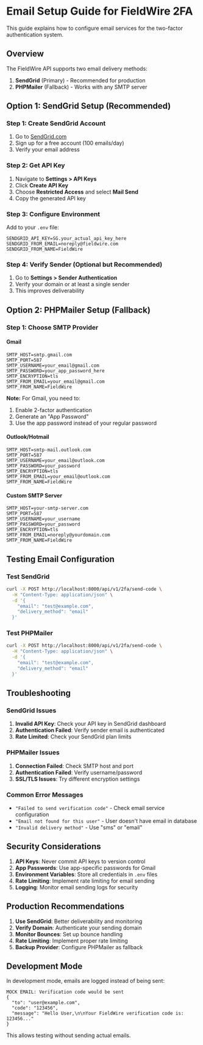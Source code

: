 # Email Setup Guide for FieldWire 2FA

This guide explains how to configure email services for the two-factor authentication system.

## Overview

The FieldWire API supports two email delivery methods:
1. **SendGrid** (Primary) - Recommended for production
2. **PHPMailer** (Fallback) - Works with any SMTP server

## Option 1: SendGrid Setup (Recommended)

### Step 1: Create SendGrid Account
1. Go to [SendGrid.com](https://sendgrid.com)
2. Sign up for a free account (100 emails/day)
3. Verify your email address

### Step 2: Get API Key
1. Navigate to **Settings > API Keys**
2. Click **Create API Key**
3. Choose **Restricted Access** and select **Mail Send**
4. Copy the generated API key

### Step 3: Configure Environment
Add to your `.env` file:
```env
SENDGRID_API_KEY=SG.your_actual_api_key_here
SENDGRID_FROM_EMAIL=noreply@fieldwire.com
SENDGRID_FROM_NAME=FieldWire
```

### Step 4: Verify Sender (Optional but Recommended)
1. Go to **Settings > Sender Authentication**
2. Verify your domain or at least a single sender
3. This improves deliverability

## Option 2: PHPMailer Setup (Fallback)

### Step 1: Choose SMTP Provider

#### Gmail
```env
SMTP_HOST=smtp.gmail.com
SMTP_PORT=587
SMTP_USERNAME=your_email@gmail.com
SMTP_PASSWORD=your_app_password_here
SMTP_ENCRYPTION=tls
SMTP_FROM_EMAIL=your_email@gmail.com
SMTP_FROM_NAME=FieldWire
```

**Note:** For Gmail, you need to:
1. Enable 2-factor authentication
2. Generate an "App Password"
3. Use the app password instead of your regular password

#### Outlook/Hotmail
```env
SMTP_HOST=smtp-mail.outlook.com
SMTP_PORT=587
SMTP_USERNAME=your_email@outlook.com
SMTP_PASSWORD=your_password
SMTP_ENCRYPTION=tls
SMTP_FROM_EMAIL=your_email@outlook.com
SMTP_FROM_NAME=FieldWire
```

#### Custom SMTP Server
```env
SMTP_HOST=your-smtp-server.com
SMTP_PORT=587
SMTP_USERNAME=your_username
SMTP_PASSWORD=your_password
SMTP_ENCRYPTION=tls
SMTP_FROM_EMAIL=noreply@yourdomain.com
SMTP_FROM_NAME=FieldWire
```

## Testing Email Configuration

### Test SendGrid
```bash
curl -X POST http://localhost:8000/api/v1/2fa/send-code \
  -H "Content-Type: application/json" \
  -d '{
    "email": "test@example.com",
    "delivery_method": "email"
  }'
```

### Test PHPMailer
```bash
curl -X POST http://localhost:8000/api/v1/2fa/send-code \
  -H "Content-Type: application/json" \
  -d '{
    "email": "test@example.com",
    "delivery_method": "email"
  }'
```

## Troubleshooting

### SendGrid Issues
1. **Invalid API Key**: Check your API key in SendGrid dashboard
2. **Authentication Failed**: Verify sender email is authenticated
3. **Rate Limited**: Check your SendGrid plan limits

### PHPMailer Issues
1. **Connection Failed**: Check SMTP host and port
2. **Authentication Failed**: Verify username/password
3. **SSL/TLS Issues**: Try different encryption settings

### Common Error Messages
- `"Failed to send verification code"` - Check email service configuration
- `"Email not found for this user"` - User doesn't have email in database
- `"Invalid delivery method"` - Use "sms" or "email"

## Security Considerations

1. **API Keys**: Never commit API keys to version control
2. **App Passwords**: Use app-specific passwords for Gmail
3. **Environment Variables**: Store all credentials in `.env` files
4. **Rate Limiting**: Implement rate limiting for email sending
5. **Logging**: Monitor email sending logs for security

## Production Recommendations

1. **Use SendGrid**: Better deliverability and monitoring
2. **Verify Domain**: Authenticate your sending domain
3. **Monitor Bounces**: Set up bounce handling
4. **Rate Limiting**: Implement proper rate limiting
5. **Backup Provider**: Configure PHPMailer as fallback

## Development Mode

In development mode, emails are logged instead of being sent:
```
MOCK EMAIL: Verification code would be sent
{
  "to": "user@example.com",
  "code": "123456",
  "message": "Hello User,\n\nYour FieldWire verification code is: 123456..."
}
```

This allows testing without sending actual emails.
